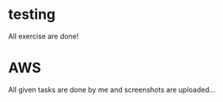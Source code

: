 # testing 
All exercise are done!
# AWS
All given tasks are done by me and screenshots are uploaded...
